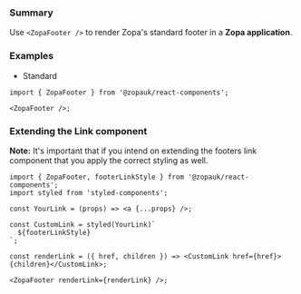 ### Summary

Use `<ZopaFooter />` to render Zopa's standard footer in a **Zopa application**.

### Examples

- Standard

```tsx
import { ZopaFooter } from '@zopauk/react-components';

<ZopaFooter />;
```

### Extending the Link component

**Note:** It's important that if you intend on extending the footers link component that you apply the correct styling as well.

```tsx
import { ZopaFooter, footerLinkStyle } from '@zopauk/react-components';
import styled from 'styled-components';

const YourLink = (props) => <a {...props} />;

const CustomLink = styled(YourLink)`
  ${footerLinkStyle}
`;

const renderLink = ({ href, children }) => <CustomLink href={href}>{children}</CustomLink>;

<ZopaFooter renderLink={renderLink} />;
```
